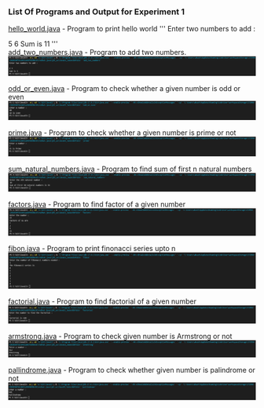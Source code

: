 ### List Of Programs and Output for Experiment 1

[hello_world.java](https://github.com/akkupy/JavaS3/blob/master/Java_Exp_1/hello_world.java) - Program to print hello world
'''
Enter two numbers to add : 

5 6
Sum is 11
'''            
[add_two_numbers.java](https://github.com/akkupy/JavaS3/blob/master/Java_Exp_1/add_two_numbers.java) - Program to add two numbers.
![](https://github.com/akkupy/JavaS3/blob/master/Outputs/Java_exp_1/add_two_numbers.png)
                    
[odd_or_even.java](https://github.com/akkupy/JavaS3/blob/master/Java_Exp_1/odd_or_even.java) - Program to check whether a given number is odd or even 
![](https://github.com/akkupy/JavaS3/blob/master/Outputs/Java_exp_1/odd_or_even.png)
               
[prime.java](https://github.com/akkupy/JavaS3/blob/master/Java_Exp_1/prime.java) - Program to check whether a given number is prime or not
![](https://github.com/akkupy/JavaS3/blob/master/Outputs/Java_exp_1/prime.png)

[sum_natural_numbers.java](https://github.com/akkupy/JavaS3/blob/master/Java_Exp_1/sum_natural_numbers.java) - Program to find sum of first n natural numbers  
![](https://github.com/akkupy/JavaS3/blob/master/Outputs/Java_exp_1/sum_natural_numbers.png)          
                 
[factors.java](https://github.com/akkupy/JavaS3/blob/master/Java_Exp_1/factors.java) - Program to find factor of a given number
![](https://github.com/akkupy/JavaS3/blob/master/Outputs/Java_exp_1/factors.png)

[fibon.java](https://github.com/akkupy/JavaS3/blob/master/Java_Exp_1/fibon.java) - Program to print finonacci series upto n
![](https://github.com/akkupy/JavaS3/blob/master/Outputs/Java_exp_1/fibon.png)

[factorial.java](https://github.com/akkupy/JavaS3/blob/master/Java_Exp_1/factorial.java) - Program to find factorial of a given number
![](https://github.com/akkupy/JavaS3/blob/master/Outputs/Java_exp_1/factorial.png)

[armstrong.java](https://github.com/akkupy/JavaS3/blob/master/Java_Exp_1/armstrong.java) - Program to check given number is Armstrong or not
![](https://github.com/akkupy/JavaS3/blob/master/Outputs/Java_exp_1/armstrong.png)

[pallindrome.java](https://github.com/akkupy/JavaS3/blob/master/Java_Exp_1/pallindrome.java) - Program to check whether given number is palindrome or not
![](https://github.com/akkupy/JavaS3/blob/master/Outputs/Java_exp_1/pallindrome.png)
